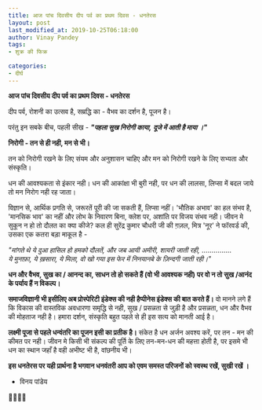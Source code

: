 ```yaml
---
title: आज पांच दिवसीय दीप पर्व का प्रथम दिवस - धनतेरस
layout: post
last_modified_at: 2019-10-25T06:18:00
author: Vinay Pandey
tags:
- शुक्र की फिक्र

categories:
- दीर्घ
---
```

**आज पांच दिवसीय दीप पर्व का प्रथम दिवस - धनतेरस**

दीप पर्व, रोशनी का उत्सव है, सम्रद्धि का - वैभव का दर्शन है, पूजन है। 

परंतु इन सबके बीच, पहली सीख -
***"पहला सुख निरोगी काया,***
***दूजे में आती है माया ।"***


**निरोगी - तन से ही नही, मन से भी।** 

तन को निरोगी रखने के लिए संयम और अनुशासन चाहिए और मन को निरोगी रखने के लिए सभ्यता और संस्कृति। 

धन की आवश्यकता से इंकार नही। धन की आकांक्षा भी बुरी नही, पर धन की लालसा, लिप्सा में बदल जाये तो मन निरोग नही रह जाता। 

विज्ञान से, आर्थिक प्रगति से, जरूरतें पूरी की जा सकती हैं, लिप्सा नहीं। 'भौतिक अभाव' का हल संभव है, 'मानसिक भाव' का नहीं और लोभ के निवारण बिना, क्लेश पर, अशांति पर विजय संभव नही। जीवन मे सुकून न हो तो दौलत का क्या कीजे? कल ही सुरेंद्र कुमार चौधरी जी की ग़ज़ल, मित्र 'नूर' ने फॉरवर्ड की, उसका एक कतरा बड़ा माकूल है -

*"मांगते थे ये दुआ हासिल हो हमको दौलतें,*
*और जब आयी अमीरी, शायरी जाती रही,*
...............  
*ये मुनाफ़ा, ये ख़सारा, ये मिला, वो खो गया*
*इस फेर में निनयानबे के ज़िन्दगी जाती रही।"*

**धन और वैभव, सुख का / आनन्द का, साधन तो हो सकते हैं (वो भी आवश्यक नही) पर वो न तो सुख /आनंद के पर्याय हैं न विकल्प।** 

**समाजविज्ञानी भी इसीलिए अब प्रोस्पेरिटी इंडेक्स की नही हैप्पीनेस इंडेक्स की बात करते हैं।** वो मानने लगे हैं कि विकास की वास्तविक अवधारणा समृद्धि से नही, सुख / प्रसन्नता से जुड़ी है और प्रसन्नता, धन और वैभव की मोहताज नही है। हमारा दर्शन, संस्कृति बहुत पहले से ही इस सत्य को मानती आई है। 

**लक्ष्मी पूजा से पहले धन्वंतरि  का पूजन इसी का प्रतीक है।** संकेत है धन अर्जन अवश्य करें, पर तन - मन की कीमत पर नही। जीवन मे किसी भी संकल्प की पूर्ति के लिए तन-मन-धन की महत्ता होती है, पर इसमे भी धन का स्थान जहाँ है वही अभीष्ट भी है, वांछनीय भी। 

**इस धनतेरस पर यही प्रार्थना है भगवान धनवंतरी आप को एवम समस्त परिजनों को स्वस्थ रखें, सुखी रखें ।**

- विनय पांडेय

🙏🌷🌷🙏


